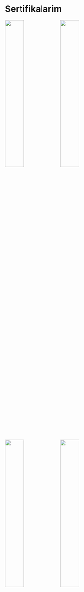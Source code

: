 # Sertifikalarim

<img src="https://r.resimlink.com/BvC5I6O.jpg" width=35% height=35%>
<img src="https://r.resimlink.com/JpQI4b.jpg" width=35% height=35%>
<img src="https://r.resimlink.com/e7XTKlI.jpg" width=35% height=35%>
<img src="https://r.resimlink.com/5rYg.jpg" width=35% height=35%>

